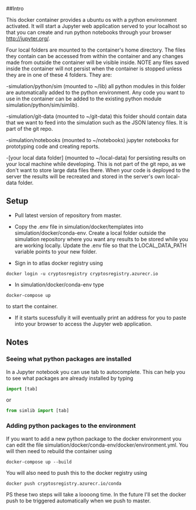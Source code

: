 ##Intro

This docker container provides a ubuntu os with a python environment activated. It will start a Jupyter web application served to your localhost so that you can create and run python notebooks through your browser http://jupyter.org/.

Four local folders are mounted to the container's home directory. The files they contain can be accessed from within the container and any changes made from outside the container will be visible inside. NOTE any files saved inside the container will not persist when the container is stopped unless they are in one of these 4 folders. They are:

-simulation/python/sim (mounted to ~/lib)
all python modules in this folder are automatically added to the python environment. Any code you want to use in the container can be added to the existing python module simulation/python/sim/simlib).

-simulation/git-data (mounted to ~/git-data)
this folder should contain data that we want to feed into the simulation such as the JSON latency files. It is part of the git repo.

-simulation/notebooks (mounted to ~/notebooks)
jupyter notebooks for prototyping code and creating reports.

-[your local data folder] (mounted to ~/local-data)
for persisting results on your local machine while developing. This is not part of the git repo, as we don't want to store large data files there. When your code is deployed to the server the results will be recreated and stored in the server's own local-data folder.


## Setup

* Pull latest version of repository from master.

* Copy the .env file in simulation/docker/templates into simulation/docker/conda-env. Create a local folder outside the simulation repository where you want any results to be stored while you are working locally. Update the .env file so that the LOCAL_DATA_PATH variable points to your new folder.

* Sign in to atlas docker registry using
```shell
docker login -u cryptosregistry cryptosregistry.azurecr.io
```

* In simulation/docker/conda-env type
```shell
docker-compose up
```
 to start the container. 

* If it starts sucessfully it will eventually print an address for you to paste into your browser to access the Jupyter web application. 

## Notes

### Seeing what python packages are installed
In a Jupyter notebook you can use tab to autocomplete. This can help you to see what packages are already installed by typing
```python
import [tab]
```
or 
```python
from simlib import [tab]
```

### Adding python packages to the environment

If you want to add a new python package to the docker environment you can edit the file simulation/docker/conda-env/docker/environment.yml. You will then need to rebuild the container using
```shell
docker-compose up --build
```
You will also need to push this to the docker registry using
```shell
docker push cryptosregistry.azurecr.io/conda
```

PS these two steps will take a loooong time. In the future I'll set the docker push to be triggered automatically when we push to master.
